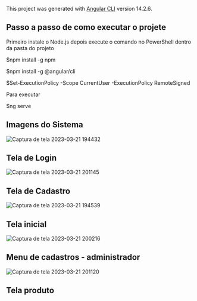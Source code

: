 This project was generated with [Angular CLI](https://github.com/angular/angular-cli) version 14.2.6.

## Passo a passo de como executar o projete

Primeiro instale o Node.js depois execute o comando no PowerShell dentro da pasta do projeto

$npm install -g npm

$npm install -g @angular/cli

$Set-ExecutionPolicy -Scope CurrentUser -ExecutionPolicy RemoteSigned

Para executar

$ng serve

## Imagens do Sistema
![Captura de tela 2023-03-21 194432](https://user-images.githubusercontent.com/51480683/226764203-d79aa289-ad96-4796-9d64-e8cd1c0fa2f9.png)

## Tela de Login

![Captura de tela 2023-03-21 201145](https://user-images.githubusercontent.com/51480683/226764236-a9bb1c9f-95ca-4b4f-a6c1-34b6d7495c81.png)

## Tela de Cadastro

![Captura de tela 2023-03-21 194539](https://user-images.githubusercontent.com/51480683/226764287-8b05bef7-d99b-42e7-9ce4-9cfae3dde046.png)

## Tela inicial

![Captura de tela 2023-03-21 200216](https://user-images.githubusercontent.com/51480683/226764320-d334aaf8-74f7-4d96-8f72-3758646fe62f.png)

## Menu de cadastros - administrador

![Captura de tela 2023-03-21 201120](https://user-images.githubusercontent.com/51480683/226764396-8d3a8af8-2fd7-482c-bb5b-3c451f75d40e.png)

## Tela produto
